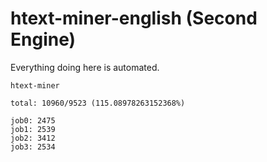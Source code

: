 # htext-miner-english (Second Engine)

Everything doing here is automated.

```
htext-miner

total: 10960/9523 (115.08978263152368%)

job0: 2475
job1: 2539
job2: 3412
job3: 2534
```